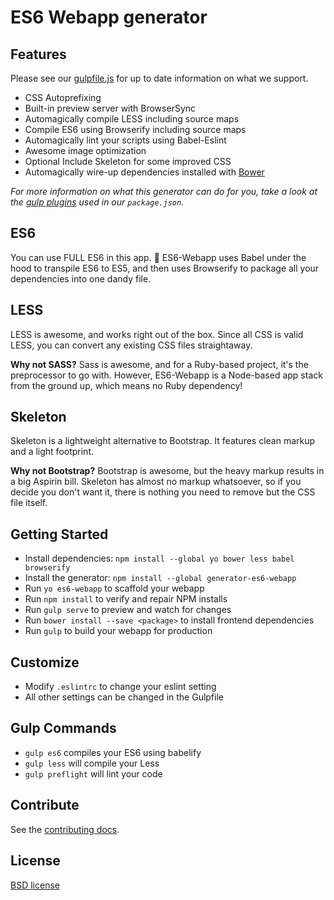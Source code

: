 # ES6 Webapp generator

## Features

Please see our [gulpfile.js](app/templates/gulpfile.js) for up to date information on what we support.

* CSS Autoprefixing
* Built-in preview server with BrowserSync
* Automagically compile LESS including source maps
* Compile ES6 using Browserify including source maps
* Automagically lint your scripts using Babel-Eslint
* Awesome image optimization
* Optional Include Skeleton for some improved CSS
* Automagically wire-up dependencies installed with [Bower](http://bower.io)

*For more information on what this generator can do for you, take a look at the [gulp plugins](app/templates/_package.json) used in our `package.json`.*

## ES6

You can use FULL ES6 in this app. :facepunch: ES6-Webapp uses Babel under the hood to transpile ES6 to ES5, and then uses Browserify to package all your dependencies into one dandy file.

## LESS

LESS is awesome, and works right out of the box. Since all CSS is valid LESS, you can convert any existing CSS files straightaway.

**Why not SASS?** Sass is awesome, and for a Ruby-based project, it's the preprocessor to go with. However, ES6-Webapp is a Node-based app stack from the ground up, which means no Ruby dependency!

## Skeleton

Skeleton is a lightweight alternative to Bootstrap. It features clean markup and a light footprint.

**Why not Bootstrap?** Bootstrap is awesome, but the heavy markup results in a big Aspirin bill. Skeleton has almost no markup whatsoever, so if you decide you don't want it, there is nothing you need to remove but the CSS file itself.


## Getting Started

- Install dependencies: `npm install --global yo bower less babel browserify`
- Install the generator: `npm install --global generator-es6-webapp`
- Run `yo es6-webapp` to scaffold your webapp
- Run `npm install` to verify and repair NPM installs
- Run `gulp serve` to preview and watch for changes
- Run `bower install --save <package>` to install frontend dependencies
- Run `gulp` to build your webapp for production

## Customize

- Modify `.eslintrc` to change your eslint setting
- All other settings can be changed in the Gulpfile

## Gulp Commands

- `gulp es6` compiles your ES6 using babelify
- `gulp less` will compile your Less
- `gulp preflight` will lint your code

## Contribute

See the [contributing docs](contributing.md).


## License

[BSD license](http://opensource.org/licenses/bsd-license.php)
